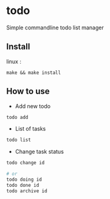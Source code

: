 todo
====

Simple commandline todo list manager


Install
-------

linux :

```
make && make install
```


How to use
----------

- Add new todo

```bash
todo add
```

- List of tasks

```bash
todo list
```

- Change task status

```bash
todo change id

# or
todo doing id
todo done id
todo archive id
```

